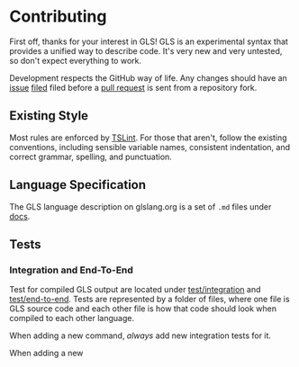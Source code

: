 # Contributing

First off, thanks for your interest in GLS!
GLS is an experimental syntax that provides a unified way to describe code.
It's very new and very untested, so don't expect everything to work.

Development respects the GitHub way of life.
Any changes should have an [issue](https://github.com/general-language-syntax/issues) [filed](https://github.com/general-language-syntax/issues/new) filed before a [pull request](https://github.com/general-language-syntax/pulls) is sent from a repository fork.


## Existing Style

Most rules are enforced by [TSLint](https://palantir.github.io/tslint).
For those that aren't, follow the existing conventions, including sensible variable names, consistent indentation, and correct grammar, spelling, and punctuation.


## Language Specification

The GLS language description on glslang.org is a set of `.md` files under [docs](https://github.com/general-language-syntax/GLS/tree/master/docs).



## Tests

### Integration and End-To-End

Test for compiled GLS output are located under [test/integration](https://github.com/general-language-syntax/GLS/tree/master/test/integration) and [test/end-to-end](https://github.com/general-language-syntax/GLS/tree/master/test/end-to-end).
Tests are represented by a folder of files, where one file is GLS source code and each other file is how that code should look when compiled to each other language.

When adding a new command, _always_ add new integration tests for it.

When adding a new